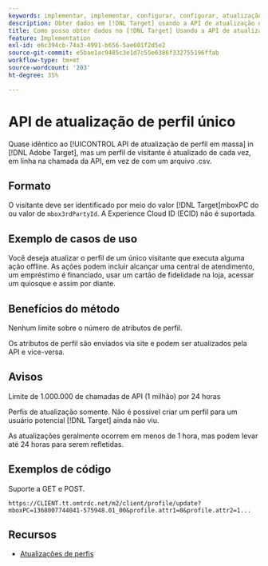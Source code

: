 ```yaml
---
keywords: implementar, implementar, configurar, configurar, atualização de perfil único
description: Obter dados em [!DNL Target] usando a API de atualização de perfil único.
title: Como posso obter dados no [!DNL Target] Usando a API de atualização de perfil único?
feature: Implementation
exl-id: e6c394cb-74a3-4991-b656-5ae601f2d5e2
source-git-commit: e5bae1ac9485c3e1d7c55e6386f332755196ffab
workflow-type: tm+mt
source-wordcount: '203'
ht-degree: 35%

---
```


# API de atualização de perfil único

Quase idêntico ao [!UICONTROL API de atualização de perfil em massa] in [!DNL Adobe Target], mas um perfil de visitante é atualizado de cada vez, em linha na chamada da API, em vez de com um arquivo .csv.

## Formato

O visitante deve ser identificado por meio do valor [!DNL Target]mboxPC do ou valor de `mbox3rdPartyId`. A Experience Cloud ID (ECID) não é suportada.

## Exemplo de casos de uso

Você deseja atualizar o perfil de um único visitante que executa alguma ação offline. As ações podem incluir alcançar uma central de atendimento, um empréstimo é financiado, usar um cartão de fidelidade na loja, acessar um quiosque e assim por diante.

## Benefícios do método

Nenhum limite sobre o número de atributos de perfil.

Os atributos de perfil são enviados via site e podem ser atualizados pela API e vice-versa.

## Avisos

Limite de 1.000.000 de chamadas de API (1 milhão) por 24 horas

Perfis de atualização somente. Não é possível criar um perfil para um usuário potencial [!DNL Target] ainda não viu.

As atualizações geralmente ocorrem em menos de 1 hora, mas podem levar até 24 horas para serem refletidas.

## Exemplos de código

Suporte a GET e POST. 

```
https://CLIENT.tt.omtrdc.net/m2/client/profile/update?mboxPC=1368007744041-575948.01_00&profile.attr1=0&profile.attr2=1...
```

## Recursos

* [Atualizações de perfis](https://developers.adobetarget.com/api/#updating-profiles)
